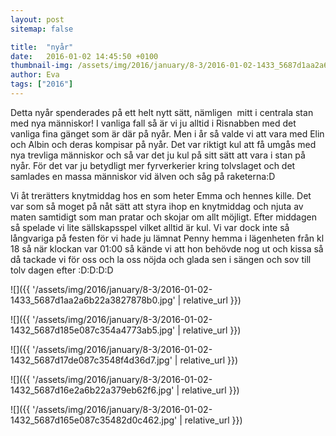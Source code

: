 ```yaml
---
layout: post
sitemap: false

title:  "nyår"
date:   2016-01-02 14:45:50 +0100
thumbnail-img: /assets/img/2016/january/8-3/2016-01-02-1433_5687d1aa2a6b22a3827878b0.jpg
author: Eva
tags: ["2016"]
---
```


Detta nyår spenderades på ett helt nytt sätt, nämligen  mitt i centrala stan med nya människor! I vanliga fall så är vi ju alltid i Risnabben med det vanliga fina gänget som är där på nyår. Men i år så valde vi att vara med Elin och Albin och deras kompisar på nyår. Det var riktigt kul att få umgås med nya trevliga människor och så var det ju kul på sitt sätt att vara i stan på nyår. För det var ju betydligt mer fyrverkerier kring tolvslaget och det samlades en massa människor vid älven och såg på raketerna:D 

Vi åt trerätters knytmiddag hos en som heter Emma och hennes kille. Det var som så moget på nåt sätt att styra ihop en knytmiddag och njuta av maten samtidigt som man pratar och skojar om allt möjligt. Efter middagen så spelade vi lite sällskapsspel vilket alltid är kul. Vi var dock inte så långvariga på festen för vi hade ju lämnat Penny hemma i lägenheten från kl 18 så när klockan var 01:00 så kände vi att hon behövde nog ut och kissa så då tackade vi för oss och la oss nöjda och glada sen i sängen och sov till tolv dagen efter :D:D:D:D

![]({{ '/assets/img/2016/january/8-3/2016-01-02-1433_5687d1aa2a6b22a3827878b0.jpg'  | relative_url }})

![]({{ '/assets/img/2016/january/8-3/2016-01-02-1432_5687d185e087c354a4773ab5.jpg'  | relative_url }})

![]({{ '/assets/img/2016/january/8-3/2016-01-02-1432_5687d17de087c3548f4d36d7.jpg'  | relative_url }})

![]({{ '/assets/img/2016/january/8-3/2016-01-02-1432_5687d16e2a6b22a379eb62f6.jpg'  | relative_url }})

![]({{ '/assets/img/2016/january/8-3/2016-01-02-1432_5687d165e087c35482d0c462.jpg'  | relative_url }})

